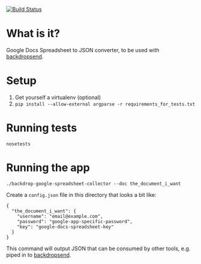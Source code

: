 [![Build Status](https://travis-ci.org/alphagov/backdrop-google-spreadsheet-collector.png?branch=master)](https://travis-ci.org/alphagov/backdrop-google-spreadsheet-collector)

What is it?
===========

Google Docs Spreadsheet to JSON converter, to be used with
[backdropsend](https://github.com/alphagov/backdropsend).

# Setup

1. Get yourself a virtualenv (optional)
2. `pip install --allow-external argparse -r requirements_for_tests.txt`

# Running tests

`nosetests`

# Running the app

`./backdrop-google-spreadsheet-collector --doc the_document_i_want`

Create a `config.json` file in this directory that looks a bit like:

    {
      "the_document_i_want": {
        "username": "email@example.com",
        "password": "google-app-specific-password",
        "key": "google-docs-spreadsheet-key"
      }
    }

This command will output JSON that can be consumed by other tools, e.g. piped
in to [backdropsend](https://github.com/alphagov/backdropsend).
